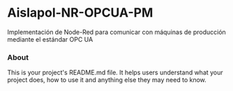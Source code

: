 Aislapol-NR-OPCUA-PM
====================

Implementación de Node-Red para comunicar con máquinas de producción mediante el estándar OPC UA

### About

This is your project's README.md file. It helps users understand what your
project does, how to use it and anything else they may need to know.